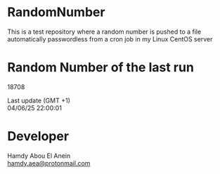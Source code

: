 # RandomNumber    
This is a test repository where a random number is pushed to a file automatically passwordless from a cron job in my Linux CentOS server    
# Random Number of the last run   
18708
      
Last update (GMT +1)    
04/06/25 22:00:01
# Developer    
Hamdy Abou El Anein   
hamdy.aea@protonmail.com
